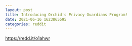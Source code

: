 ```yaml
--- 
layout: post 
title: Introducing Orchid's Privacy Guardians Program! 
date: 2021-06-16 1623865595 
categories: reddit 
--- 
```

https://redd.it/o1ahwr